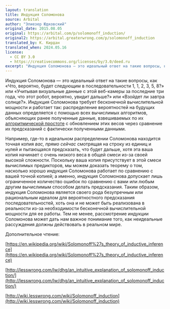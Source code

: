 ```yaml
---
layout: translation
title: Индукция Соломонова
source: Arbital
author: "Элиезер Юдковский"
original_date: 2015.08.05
original: https://arbital.com/p/solomonoff_induction/
original2: https://arbital.greaterwrong.com/p/solomonoff_induction
translated_by: К. Кирдан
translated_when: 2024.05.16
license:
  - CC BY 3.0
  - https://creativecommons.org/licenses/by/3.0/deed.ru
excerpt: "Индукция Соломонова — это идеальный ответ на такие вопросы, как «Что, вероятно, будет следующим в последовательности 1, 1, 2, 3, 5, 8?» или «Учитывая визуальные данные с этой веб-камеры за последние три года, что этот робот, вероятно, увидит дальше?» или «Взойдет ли завтра солнце?»."
---
```

Индукция Соломонова — это идеальный ответ на такие вопросы, как «Что, вероятно, будет следующим в последовательности 1, 1, 2, 3, 5, 8?» или «Учитывая визуальные данные с этой веб-камеры за последние три года, что этот робот, вероятно, увидит дальше?» или «Взойдет ли завтра солнце?». Индукция Соломонова требует бесконечной вычислительной мощности и работает так: распределение вероятностей на будущих данных определяется с помощью всех вычислимых алгоритмов, объясняющих ранее полученные данные, взвешиваемых по их [алгоритмической простоте](https://arbital.com/p/Kolmogorov_complexity/) с обновлением этих весов через сравнение их предсказаний с фактически полученными данными.

Например, где-то в идеальном распределении Соломонова находится точная копия _вас, прямо сейчас_ смотрящая на строку из единиц и нулей и пытающаяся предсказать, что будет дальше, хотя эта ваша копия начинает с очень низкого веса в общей смеси из-за своей высокой сложности. Поскольку ваша копия присутствует в этой смеси вычислимых предикторов, мы можем доказать теорему о том, насколько хорошо индукция Соломонова работает по сравнению с вашей точной копией; а именно, индукция Соломонова допускает лишь ограниченное количество ошибок по сравнению с вами или любым другим вычислимым способом делать предсказания. Таким образом, индукция Соломонова является своего рода безупречным или рациональным идеалом для вероятностного предсказания последовательностей, хоть она и не может быть реализована в реальности из-за необходимости бесконечной вычислительной мощности для ее работы. Тем не менее, рассмотрение индукции Соломонова может дать нам важное понимание того, как неидеальные рассуждения должны действовать в реальном мире.

Дополнительное чтение:

[https://en.wikipedia.org/wiki/Solomonoff%27s_theory_of_inductive_inference](https://en.wikipedia.org/wiki/Solomonoff%27s_theory_of_inductive_inference)

[http://lesswrong.com/lw/dhg/an_intuitive_explanation_of_solomonoff_induction/](http://lesswrong.com/lw/dhg/an_intuitive_explanation_of_solomonoff_induction/)

[http://wiki.lesswrong.com/wiki/Solomonoff_induction](http://wiki.lesswrong.com/wiki/Solomonoff_induction)
